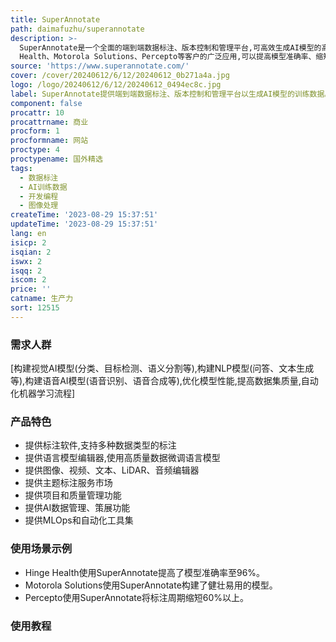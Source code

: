 ```yaml
---
title: SuperAnnotate
path: daimafuzhu/superannotate
description: >-
  SuperAnnotate是一个全面的端到端数据标注、版本控制和管理平台,可高效生成AI模型的高质量训练数据。它提供了标注软件、标注服务、项目和质量管理、AI数据管理和策展以及MLOps和自动化等功能模块。企业可以通过SuperAnnotate更快地构建、微调、迭代和管理自己的AI模型,大幅度缩短准确AI模型的开发时间。SuperAnnotate支持图像、视频、文本等多种数据类型的标注,安全合规,拥有强大的NLP支持。已经获得Hinge
  Health、Motorola Solutions、Percepto等客户的广泛应用,可以提高模型准确率、缩短标注周期等。
source: 'https://www.superannotate.com/'
cover: /cover/20240612/6/12/20240612_0b271a4a.jpg
logo: /logo/20240612/6/12/20240612_0494ec8c.jpg
label: SuperAnnotate提供端到端数据标注、版本控制和管理平台以生成AI模型的训练数据。
component: false
procattr: 10
procattrname: 商业
procform: 1
procformname: 网站
proctype: 4
proctypename: 国外精选
tags:
  - 数据标注
  - AI训练数据
  - 开发编程
  - 图像处理
createTime: '2023-08-29 15:37:51'
updateTime: '2023-08-29 15:37:51'
lang: en
isicp: 2
isqian: 2
iswx: 2
isqq: 2
iscom: 2
price: ''
catname: 生产力
sort: 12515
---
```




### 需求人群
[构建视觉AI模型(分类、目标检测、语义分割等),构建NLP模型(问答、文本生成等),构建语音AI模型(语音识别、语音合成等),优化模型性能,提高数据集质量,自动化机器学习流程]

### 产品特色
- 提供标注软件,支持多种数据类型的标注
- 提供语言模型编辑器,使用高质量数据微调语言模型
- 提供图像、视频、文本、LiDAR、音频编辑器
- 提供主题标注服务市场
- 提供项目和质量管理功能
- 提供AI数据管理、策展功能
- 提供MLOps和自动化工具集

### 使用场景示例
- Hinge Health使用SuperAnnotate提高了模型准确率至96%。
- Motorola Solutions使用SuperAnnotate构建了健壮易用的模型。
- Percepto使用SuperAnnotate将标注周期缩短60%以上。

### 使用教程


  
